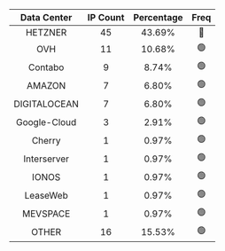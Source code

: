 | Data Center | IP Count | Percentage | Freq |
|:------------:|:--------:|:-----------:|:-----:|
| HETZNER | 45 | 43.69% | 🔴 |
| OVH | 11 | 10.68% | 🟢 |
| Contabo | 9 | 8.74% | 🟢 |
| AMAZON | 7 | 6.80% | 🟢 |
| DIGITALOCEAN | 7 | 6.80% | 🟢 |
| Google-Cloud | 3 | 2.91% | 🟢 |
| Cherry | 1 | 0.97% | 🟢 |
| Interserver | 1 | 0.97% | 🟢 |
| IONOS | 1 | 0.97% | 🟢 |
| LeaseWeb | 1 | 0.97% | 🟢 |
| MEVSPACE | 1 | 0.97% | 🟢 |
| OTHER | 16 | 15.53% | 🟢 |